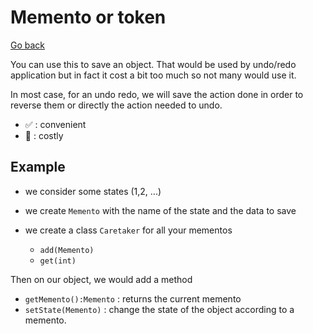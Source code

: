 # Memento or token

[Go back](..)

You can use this to save an object. That would be used
by undo/redo application but in fact it cost a bit
too much so not many would use it.

In most case, for an undo redo, we will save the action
done in order to reverse them or directly the action
needed to undo.

* ✅ : convenient
* 🚫 : costly

## Example

* we consider some states (1,2, ...)
* we create ``Memento`` with the name of the state 
  and the data to save
* we create a class ``Caretaker`` for all your mementos

    * ``add(Memento)``
    * ``get(int)``

Then on our object, we would add a method

* `getMemento():Memento` : returns the current memento
* `setState(Memento)` : change the state of the object 
according to a memento.